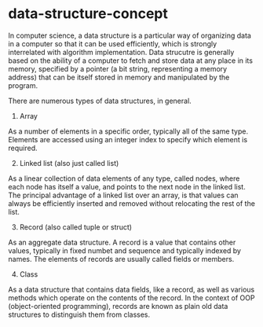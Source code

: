 # data-structure-concept

In computer science, a data structure is a particular way of organizing data in a computer so that it can be used efficiently, which is strongly interrelated with algorithm implementation. Data strucutre is generally based on the ability of a computer to fetch and store data at any place in its memory, specified by a pointer (a bit string, representing a memory address) that can be itself stored in memory and manipulated by the program.

There are numerous types of data structures, in general.

1. Array

As a number of elements in a specific order, typically all of the same type. Elements are accessed using an integer index to specify which element is required.

2. Linked list (also just called list) 

As a linear collection of data elements of any type, called nodes, where each node has itself a value, and points to the next node in the linked list. The principal advantage of a linked list over an array, is that values can always be efficiently inserted and removed without relocating the rest of the list.

3. Record (also called tuple or struct) 

As an aggregate data structure. A record is a value that contains other values, typically in fixed numbet and sequence and typically indexed by names. The elements of records are usually called fields or members.

4. Class 

As a data structure that contains data fields, like a record, as well as various methods which operate on the contents of the record. In the context of OOP (object-oriented programming), records are known as plain old data structures to distinguish them from classes.
